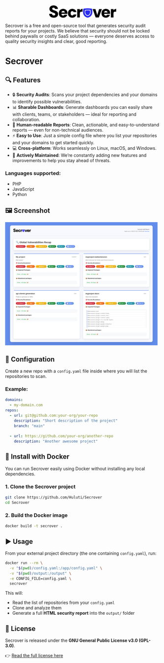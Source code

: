 <p align="center">
    <img src="https://github.com/Huluti/Secrover/blob/main/assets/secrover.png" height="40" alt="Secrover" />
</p>

Secrover is a free and open-source tool that generates security audit reports for your projects.
We believe that security should not be locked behind paywalls or costly SaaS solutions — everyone deserves access to quality security insights and clear, good reporting.

# Secrover

## 🔍 Features

- 🔒 **Security Audits**: Scans your project dependencies and your domains to identify possible vulnerabilities.
- 📊 **Sharable Dashboards**: Generate dashboards you can easily share with clients, teams, or stakeholders — ideal for reporting and collaboration.
- 🧠 **Human-readable Reports**:  Clean, actionable, and easy-to-understand reports — even for non-technical audiences.
- ⚡ **Easy to Use**: Just a simple config file where you list your repositories and your domains to get started quickly.
- 💻 **Cross-platform**: Works seamlessly on Linux, macOS, and Windows.
- 🌟 **Actively Maintained**:  We’re constantly adding new features and improvements to help you stay ahead of threats.

### Languages supported:
- PHP
- JavaScript
- Python

## 🖼️ Screenshot

<a href="https://github.com/Huluti/Secrover/blob/main/assets/screenshot.png">
  <img src="https://github.com/Huluti/Secrover/blob/main/assets/screenshot.png" height="400" alt="Secrover" />
</a>

## 📁 Configuration

Create a new repo with a `config.yaml` file inside where you will list the repositories to scan.

### Example:

```yaml
domains:
  - my-domain.com
repos:
  - url: git@github.com:your-org/your-repo
    description: "Short description of the project"
    branch: "main"

  - url: https://github.com/your-org/another-repo
    description: "Another awesome project"
```

## 🐳 Install with Docker

You can run Secrover easily using Docker without installing any local dependencies.

### 1. Clone the Secrover project

```bash
git clone https://github.com/Huluti/Secrover
cd Secrover
```

### 2. Build the Docker image

```bash
docker build -t secrover .
```

## ▶️ Usage

From your external project directory (the one containing `config.yaml`), run:

```bash
docker run --rm \
  -v "$(pwd)/config.yaml:/app/config.yaml" \
  -v "$(pwd)/output:/output" \
  -e CONFIG_FILE=config.yaml \
  secrover
```

This will:

* Read the list of repositories from your `config.yaml`
* Clone and analyze them
* Generate a full **HTML security report** into the `output/` folder

## 📄 License

Secrover is released under the **GNU General Public License v3.0 (GPL-3.0)**.

👉 [Read the full license here](https://www.gnu.org/licenses/gpl-3.0.en.html)
